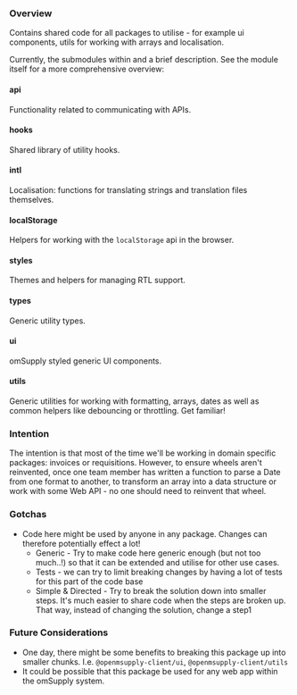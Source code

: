### Overview

Contains shared code for all packages to utilise - for example ui components, utils for working with arrays and localisation.

Currently, the submodules within and a brief description. See the module itself for a more comprehensive overview:

#### api

Functionality related to communicating with APIs.

#### hooks

Shared library of utility hooks.

#### intl

Localisation: functions for translating strings and translation files themselves.

#### localStorage

Helpers for working with the `localStorage` api in the browser.

#### styles

Themes and helpers for managing RTL support.

#### types

Generic utility types.

#### ui

omSupply styled generic UI components.

#### utils

Generic utilities for working with formatting, arrays, dates as well as common helpers like debouncing or throttling. Get familiar!

### Intention

The intention is that most of the time we'll be working in domain specific packages: invoices or requisitions. However, to ensure wheels aren't reinvented, once one team member has written a function to parse a Date from one format to another, to transform an array into a data structure or work with some Web API - no one should need to reinvent that wheel.


### Gotchas

- Code here might be used by anyone in any package. Changes can therefore potentially effect a lot!
  - Generic - Try to make code here generic enough (but not too much..!) so that it can be extended and utilise for other use cases.
  - Tests - we can try to limit breaking changes by having a lot of tests for this part of the code base
  - Simple & Directed - Try to break the solution down into smaller steps. It's much easier to share code when the steps are broken up. That way, instead of changing the solution, change a step1

### Future Considerations

- One day, there might be some benefits to breaking this package up into smaller chunks. I.e. `@openmsupply-client/ui`, `@openmsupply-client/utils`
- It could be possible that this package be used for any web app within the omSupply system.
